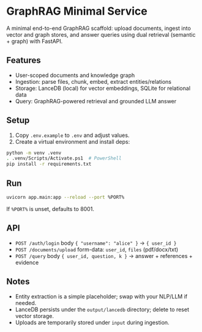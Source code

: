 # GraphRAG Minimal Service

A minimal end-to-end GraphRAG scaffold: upload documents, ingest into vector and graph stores, and answer queries using dual retrieval (semantic + graph) with FastAPI.

## Features

- User-scoped documents and knowledge graph
- Ingestion: parse files, chunk, embed, extract entities/relations
- Storage: LanceDB (local) for vector embeddings, SQLite for relational data
- Query: GraphRAG-powered retrieval and grounded LLM answer

## Setup

1. Copy `.env.example` to `.env` and adjust values.
2. Create a virtual environment and install deps:

```bash
python -m venv .venv
. .venv/Scripts/Activate.ps1  # PowerShell
pip install -r requirements.txt
```

## Run

```bash
uvicorn app.main:app --reload --port %PORT%
```

If `%PORT%` is unset, defaults to 8001.

## API

- `POST /auth/login` body `{ "username": "alice" }` → `{ user_id }`
- `POST /documents/upload` form-data: `user_id`, `files` (pdf/docx/txt)
- `POST /query` body `{ user_id, question, k }` → answer + references + evidence

## Notes

- Entity extraction is a simple placeholder; swap with your NLP/LLM if needed.
- LanceDB persists under the `output/lancedb` directory; delete to reset vector storage.
- Uploads are temporarily stored under `input` during ingestion.
